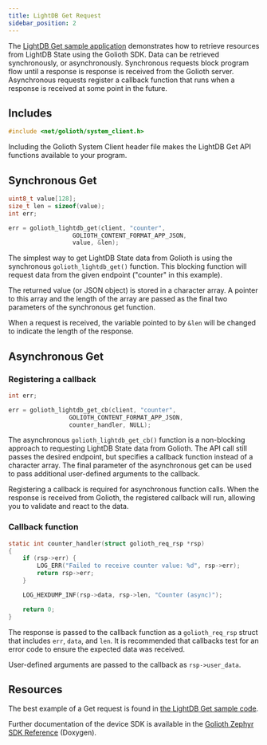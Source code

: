 ```yaml
---
title: LightDB Get Request
sidebar_position: 2
---
```


The [LightDB Get sample
application](https://github.com/golioth/golioth-zephyr-sdk/tree/main/samples/lightdb/get)
demonstrates how to retrieve resources from LightDB State using the Golioth
SDK. Data can be retrieved synchronously, or asynchronously. Synchronous
requests block program flow until a response is response is received from the
Golioth server. Asynchronous requests register a callback function that runs
when a response is received at some point in the future.

## Includes

```c
#include <net/golioth/system_client.h>
```

Including the Golioth System Client header file makes the LightDB Get API
functions available to your program.

## Synchronous Get

```c
uint8_t value[128];
size_t len = sizeof(value);
int err;

err = golioth_lightdb_get(client, "counter",
				  GOLIOTH_CONTENT_FORMAT_APP_JSON,
				  value, &len);
```

The simplest way to get LightDB State data from Golioth is using the
synchronous `golioth_lightdb_get()` function. This blocking function will
request data from the given endpoint ("counter" in this example).

The returned value (or JSON object) is stored in a character array. A pointer
to this array and the length of the array are passed as the final two
parameters of the synchronous get function.

When a request is received, the variable pointed to by `&len` will be changed
to indicate the length of the response.

## Asynchronous Get

### Registering a callback

```c
int err;

err = golioth_lightdb_get_cb(client, "counter",
                 GOLIOTH_CONTENT_FORMAT_APP_JSON,
                 counter_handler, NULL);
```

The asynchronous `golioth_lightdb_get_cb()` function is a non-blocking approach
to requesting LightDB State data from Golioth. The API call still passes the
desired endpoint, but specifies a callback function instead of a character
array. The final parameter of the asynchronous get can be used to pass
additional user-defined arguments to the callback.

Registering a callback is required for asynchronous function calls. When the
response is received from Golioth, the registered callback will run, allowing
you to validate and react to the data.

### Callback function

```c
static int counter_handler(struct golioth_req_rsp *rsp)
{
	if (rsp->err) {
		LOG_ERR("Failed to receive counter value: %d", rsp->err);
		return rsp->err;
	}

	LOG_HEXDUMP_INF(rsp->data, rsp->len, "Counter (async)");

	return 0;
}
```

The response is passed to the callback function as a `golioth_req_rsp` struct
that includes `err`, `data`, and `len`. It is recommended that callbacks test
for an error code to ensure the expected data was received.

User-defined arguments are passed to the callback as `rsp->user_data`.

## Resources

The best example of a Get request is found in [the LightDB Get sample
code](https://github.com/golioth/golioth-zephyr-sdk/tree/main/samples/lightdb/get).

Further documentation of the device SDK is available in the [Golioth Zephyr SDK
Reference](https://zephyr-sdk-docs.golioth.io/) (Doxygen).
